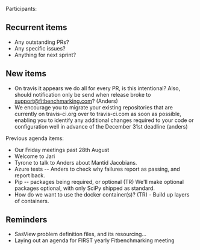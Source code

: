 Participants:

Recurrent items
----------------
* Any outstanding PRs?
* Any specific issues?
* Anything for next sprint?

New items
---------
* On travis it appears we do all for every PR, is this intentional? Also, should notification only be send when release broke to support@fitbenchmarking.com? (Anders)
* We encourage you to migrate your existing repositories that are currently on travis-ci.org over to travis-ci.com as soon as possible, enabling you to identify any additional changes required to your code or configuration well in advance of the December 31st deadline (anders)

Previous agenda items:
* Our Friday meetings past 28th August
* Welcome to Jari
* Tyrone to talk to Anders about Mantid Jacobians.
* Azure tests -- Anders to check why failures report as passing, and report back.
* Pip -- packages being required, or optional (TR) We'll make optional packages optional, with only SciPy shipped as standard.
* How do we want to use the docker container(s)? (TR) - Build up layers of containers.


Reminders
---------
* SasView problem definition files, and its resourcing...
* Laying out an agenda for FIRST yearly Fitbenchmarking meeting
